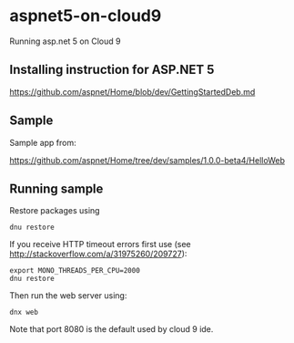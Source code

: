 # aspnet5-on-cloud9

Running asp.net 5 on Cloud 9

## Installing instruction for ASP.NET 5

https://github.com/aspnet/Home/blob/dev/GettingStartedDeb.md

## Sample

Sample app from:

https://github.com/aspnet/Home/tree/dev/samples/1.0.0-beta4/HelloWeb


## Running sample

Restore packages using 

    dnu restore

If you receive HTTP timeout errors first use (see http://stackoverflow.com/a/31975260/209727):

    export MONO_THREADS_PER_CPU=2000    
    dnu restore

Then run the web server using:

    dnx web
    
Note that port 8080 is the default used by cloud 9 ide.
